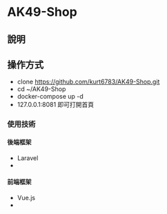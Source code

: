 # AK49-Shop

## 說明

## 操作方式
- clone https://github.com/kurt6783/AK49-Shop.git
- cd ~/AK49-Shop
- docker-compose up -d
- 127.0.0.1:8081 即可打開首頁
### 使用技術
#### 後端框架
- Laravel
-
#### 前端框架
- Vue.js
-
